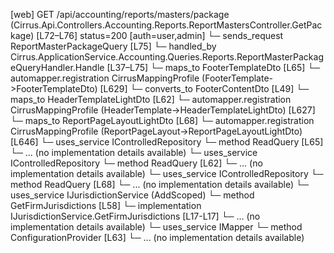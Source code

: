 [web] GET /api/accounting/reports/masters/package  (Cirrus.Api.Controllers.Accounting.Reports.ReportMastersController.GetPackage)  [L72–L76] status=200 [auth=user,admin]
  └─ sends_request ReportMasterPackageQuery [L75]
    └─ handled_by Cirrus.ApplicationService.Accounting.Queries.Reports.ReportMasterPackageQueryHandler.Handle [L37–L75]
      └─ maps_to FooterTemplateDto [L65]
        └─ automapper.registration CirrusMappingProfile (FooterTemplate->FooterTemplateDto) [L629]
        └─ converts_to FooterContentDto [L49]
      └─ maps_to HeaderTemplateLightDto [L62]
        └─ automapper.registration CirrusMappingProfile (HeaderTemplate->HeaderTemplateLightDto) [L627]
      └─ maps_to ReportPageLayoutLightDto [L68]
        └─ automapper.registration CirrusMappingProfile (ReportPageLayout->ReportPageLayoutLightDto) [L646]
      └─ uses_service IControlledRepository<FooterTemplate>
        └─ method ReadQuery [L65]
          └─ ... (no implementation details available)
      └─ uses_service IControlledRepository<HeaderTemplate>
        └─ method ReadQuery [L62]
          └─ ... (no implementation details available)
      └─ uses_service IControlledRepository<ReportPageLayout>
        └─ method ReadQuery [L68]
          └─ ... (no implementation details available)
      └─ uses_service IJurisdictionService (AddScoped)
        └─ method GetFirmJurisdictions [L58]
          └─ implementation IJurisdictionService.GetFirmJurisdictions [L17-L17]
          └─ ... (no implementation details available)
      └─ uses_service IMapper
        └─ method ConfigurationProvider [L63]
          └─ ... (no implementation details available)

